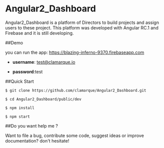 # Angular2_Dashboard

Angular2_Dashboard is a platform of Directors to build projects and assign users to these project. This platform was developed with Angular RC.1 and Firebase and it is still developing.

##Demo

you can run the app: https://blazing-inferno-9370.firebaseapp.com 

* **username**: test@clamarque.io

* **password**:test


##Quick Start

`$ git clone https://github.com/clamarque/Angular2_Dashboard.git`

`$ cd Angular2_Dashboard/public/dev`

`$ npm install`

`$ npm start`

##Do you want help me ?

Want to file a bug, contribute some code, suggest ideas or improve documentation? don't hesitate!




